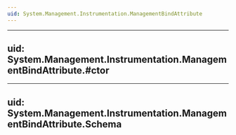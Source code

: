 ```yaml
---
uid: System.Management.Instrumentation.ManagementBindAttribute
---
```


---
uid: System.Management.Instrumentation.ManagementBindAttribute.#ctor
---

---
uid: System.Management.Instrumentation.ManagementBindAttribute.Schema
---
